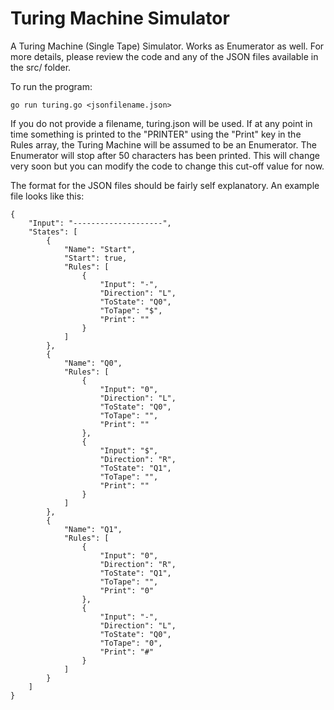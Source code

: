 Turing Machine Simulator
================

A Turing Machine (Single Tape) Simulator. Works as Enumerator as well.
For more details, please review the code and any of the JSON files available in the src/ folder.

To run the program:
	
	go run turing.go <jsonfilename.json>

If you do not provide a filename, turing.json will be used. If at any point in time something is printed
to the "PRINTER" using the "Print" key in the Rules array, the Turing Machine will be assumed to be an Enumerator.
The Enumerator will stop after 50 characters has been printed. This will change very soon but you can modify the code
to change this cut-off value for now.

The format for the JSON files should be fairly self explanatory.
An example file looks like this:

	{
		"Input": "--------------------",
		"States": [
			{
				"Name": "Start",
				"Start": true,
				"Rules": [
					{
						"Input": "-",
						"Direction": "L",
						"ToState": "Q0",
						"ToTape": "$",
						"Print": ""
					}
				]
			},
			{
				"Name": "Q0",
				"Rules": [
					{
						"Input": "0",
						"Direction": "L",
						"ToState": "Q0",
						"ToTape": "",
						"Print": ""
					},
					{
						"Input": "$",
						"Direction": "R",
						"ToState": "Q1",
						"ToTape": "",
						"Print": ""
					}
				]
			},
			{
				"Name": "Q1",
				"Rules": [
					{
						"Input": "0",
						"Direction": "R",
						"ToState": "Q1",
						"ToTape": "",
						"Print": "0"
					},
					{
						"Input": "-",
						"Direction": "L",
						"ToState": "Q0",
						"ToTape": "0",
						"Print": "#"
					}
				]
			}
		]
	}


